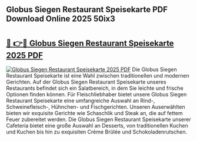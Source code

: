 ## Globus Siegen Restaurant Speisekarte PDF Download Online 2025 50ix3

# <h2><a href="http://gc96na5.nevu.top/?p=Globus+Siegen+Restaurant+Speisekarte">🔗 👉🔴 Globus Siegen Restaurant Speisekarte 2025 PDF</a></h2>

[![Globus Siegen Restaurant Speisekarte 2025 PDF](https://i.imgur.com/dBaPXMq.png)](http://gc96na5.nevu.top/?p=Globus+Siegen+Restaurant+Speisekarte)
Die Globus Siegen Restaurant Speisekarte ist eine Wahl zwischen traditionellen und modernen Gerichten. Auf der Globus Siegen Restaurant Speisekarte unseres Restaurants befindet sich ein Salatbereich, in dem Sie leichte und frische Optionen finden können. Für Fleischliebhaber bietet unsere Globus Siegen Restaurant Speisekarte eine umfangreiche Auswahl an Rind-, Schweinefleisch-, Hühnchen- und Fischgerichten. Unseren Auserwählten bieten wir exquisite Gerichte wie Schaschlik und Steak an, die auf fettem Feuer zubereitet werden. Die Globus Siegen Restaurant Speisekarte unserer Cafeteria bietet eine große Auswahl an Desserts, von traditionellen Kuchen und Kuchen bis hin zu exquisiten Crème Brûlée und Schokoladenrutschen.
